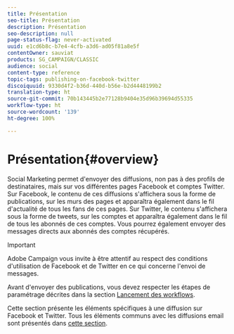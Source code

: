 ```yaml
---
title: Présentation
seo-title: Présentation
description: Présentation
seo-description: null
page-status-flag: never-activated
uuid: e1cd6b8c-b7e4-4cfb-a3d6-ad05f81a8e5f
contentOwner: sauviat
products: SG_CAMPAIGN/CLASSIC
audience: social
content-type: reference
topic-tags: publishing-on-facebook-twitter
discoiquuid: 9330d4f2-b36d-440d-b56e-b2d4448199b2
translation-type: ht
source-git-commit: 70b143445b2e77128b9404e35d96b39694d55335
workflow-type: ht
source-wordcount: '139'
ht-degree: 100%

---
```



# Présentation{#overview}

Social Marketing permet d&#39;envoyer des diffusions, non pas à des profils de destinataires, mais sur vos différentes pages Facebook et comptes Twitter. Sur Facebook, le contenu de ces diffusions s&#39;affichera sous la forme de publications, sur les murs des pages et apparaîtra également dans le fil d&#39;actualité de tous les fans de ces pages. Sur Twitter, le contenu s&#39;affichera sous la forme de tweets, sur les comptes et apparaîtra également dans le fil de tous les abonnés de ces comptes. Vous pourrez également envoyer des messages directs aux abonnés des comptes récupérés.

>[!IMPORTANT]
>
>Adobe Campaign vous invite à être attentif au respect des conditions d&#39;utilisation de Facebook et de Twitter en ce qui concerne l&#39;envoi de messages.
>
>Avant d&#39;envoyer des publications, vous devez respecter les étapes de paramétrage décrites dans la section [Lancement des workflows](../../social/using/starting-workflows.md).

Cette section présente les éléments spécifiques à une diffusion sur Facebook et Twitter. Tous les éléments communs avec les diffusions email sont présentés dans [cette section](../../delivery/using/about-email-channel.md).
